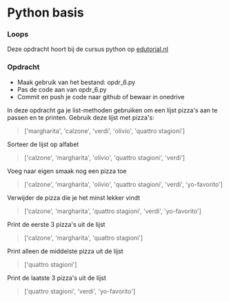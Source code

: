 # Python basis

### Loops
Deze opdracht hoort bij de cursus python op [edutorial.nl](https://www.edutorial.nl/course/python)

### Opdracht

* Maak gebruik van het bestand: opdr_6.py
* Pas de code aan van opdr_6.py
* Commit en push je code naar github of bewaar in onedrive

In deze opdracht ga je list-methoden gebruiken om een lijst pizza's aan te passen en te printen.
Gebruik deze lijst met pizza's:
> ['margharita', 'calzone', 'verdi', 'olivio', 'quattro stagioni']

Sorteer de lijst op alfabet
> ['calzone', 'margharita', 'olivio', 'quattro stagioni', 'verdi']


Voeg naar eigen smaak nog een pizza toe
> ['calzone', 'margharita', 'olivio', 'quattro stagioni', 'verdi', 'yo-favorito']

Verwijder de pizza die je het minst lekker vindt
> ['calzone', 'margharita', 'quattro stagioni', 'verdi', 'yo-favorito']

Print de eerste 3 pizza's uit de lijst
> ['calzone', 'margharita', 'quattro stagioni']  

Print alleen de middelste pizza uit de lijst  
> ['quattro stagioni']

Print de laatste 3 pizza's uit de lijst
> ['quattro stagioni', 'verdi', 'yo-favorito']




